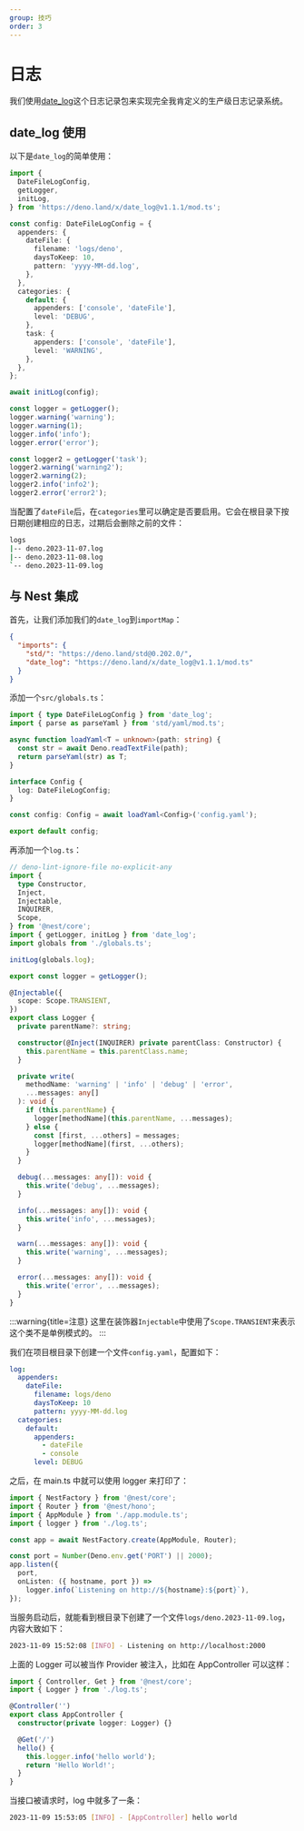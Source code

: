 ```yaml
---
group: 技巧
order: 3
---
```


# 日志

我们使用[date_log](https://deno.land/x/date_log/mod.ts)这个日志记录包来实现完全我肯定义的生产级日志记录系统。

## date_log 使用

以下是`date_log`的简单使用：

```typescript
import {
  DateFileLogConfig,
  getLogger,
  initLog,
} from 'https://deno.land/x/date_log@v1.1.1/mod.ts';

const config: DateFileLogConfig = {
  appenders: {
    dateFile: {
      filename: 'logs/deno',
      daysToKeep: 10,
      pattern: 'yyyy-MM-dd.log',
    },
  },
  categories: {
    default: {
      appenders: ['console', 'dateFile'],
      level: 'DEBUG',
    },
    task: {
      appenders: ['console', 'dateFile'],
      level: 'WARNING',
    },
  },
};

await initLog(config);

const logger = getLogger();
logger.warning('warning');
logger.warning(1);
logger.info('info');
logger.error('error');

const logger2 = getLogger('task');
logger2.warning('warning2');
logger2.warning(2);
logger2.info('info2');
logger2.error('error2');
```

当配置了`dateFile`后，在`categories`里可以确定是否要启用。它会在根目录下按日期创建相应的日志，过期后会删除之前的文件：

```bash
logs
|-- deno.2023-11-07.log
|-- deno.2023-11-08.log
`-- deno.2023-11-09.log
```

## 与 Nest 集成

首先，让我们添加我们的`date_log`到`importMap`：

```json
{
  "imports": {
    "std/": "https://deno.land/std@0.202.0/",
    "date_log": "https://deno.land/x/date_log@v1.1.1/mod.ts"
  }
}
```

添加一个`src/globals.ts`：

```typescript
import { type DateFileLogConfig } from 'date_log';
import { parse as parseYaml } from 'std/yaml/mod.ts';

async function loadYaml<T = unknown>(path: string) {
  const str = await Deno.readTextFile(path);
  return parseYaml(str) as T;
}

interface Config {
  log: DateFileLogConfig;
}

const config: Config = await loadYaml<Config>('config.yaml');

export default config;
```

再添加一个`log.ts`：

```typescript
// deno-lint-ignore-file no-explicit-any
import {
  type Constructor,
  Inject,
  Injectable,
  INQUIRER,
  Scope,
} from '@nest/core';
import { getLogger, initLog } from 'date_log';
import globals from './globals.ts';

initLog(globals.log);

export const logger = getLogger();

@Injectable({
  scope: Scope.TRANSIENT,
})
export class Logger {
  private parentName?: string;

  constructor(@Inject(INQUIRER) private parentClass: Constructor) {
    this.parentName = this.parentClass.name;
  }

  private write(
    methodName: 'warning' | 'info' | 'debug' | 'error',
    ...messages: any[]
  ): void {
    if (this.parentName) {
      logger[methodName](this.parentName, ...messages);
    } else {
      const [first, ...others] = messages;
      logger[methodName](first, ...others);
    }
  }

  debug(...messages: any[]): void {
    this.write('debug', ...messages);
  }

  info(...messages: any[]): void {
    this.write('info', ...messages);
  }

  warn(...messages: any[]): void {
    this.write('warning', ...messages);
  }

  error(...messages: any[]): void {
    this.write('error', ...messages);
  }
}
```

:::warning{title=注意}
这里在装饰器`Injectable`中使用了`Scope.TRANSIENT`来表示这个类不是单例模式的。
:::

我们在项目根目录下创建一个文件`config.yaml`，配置如下：

```yaml
log:
  appenders:
    dateFile:
      filename: logs/deno
      daysToKeep: 10
      pattern: yyyy-MM-dd.log
  categories:
    default:
      appenders:
        - dateFile
        - console
      level: DEBUG
```

之后，在 main.ts 中就可以使用 logger 来打印了：

```typescript
import { NestFactory } from '@nest/core';
import { Router } from '@nest/hono';
import { AppModule } from './app.module.ts';
import { logger } from './log.ts';

const app = await NestFactory.create(AppModule, Router);

const port = Number(Deno.env.get('PORT') || 2000);
app.listen({
  port,
  onListen: ({ hostname, port }) =>
    logger.info(`Listening on http://${hostname}:${port}`),
});
```

当服务启动后，就能看到根目录下创建了一个文件`logs/deno.2023-11-09.log`，内容大致如下：

```bash
2023-11-09 15:52:08 [INFO] - Listening on http://localhost:2000
```

上面的 Logger 可以被当作 Provider 被注入，比如在 AppController 可以这样：

```typescript
import { Controller, Get } from '@nest/core';
import { Logger } from './log.ts';

@Controller('')
export class AppController {
  constructor(private logger: Logger) {}

  @Get('/')
  hello() {
    this.logger.info('hello world');
    return 'Hello World!';
  }
}
```

当接口被请求时，log 中就多了一条：

```bash
2023-11-09 15:53:05 [INFO] - [AppController] hello world
```
